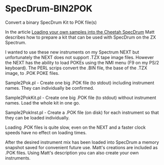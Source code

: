 # SpecDrum-BIN2POK
Convert a binary SpecDrum Kit to POK file(s)

In the article [Loading your own samples into the Cheetah SpecDrum](https://m-harrison.org/loading-your-own-samples-into-the-cheetah-specdrum/) Matt describes how to prepare a kit that can be used with SpecDrum on the ZX Spectrum.

I wanted to use these new instruments on my Spectrum NEXT but unfortunately the NEXT does not support .TZX tape image files. However the NEXT has the ability to load POKEs using the NMI menu (F9 on my PS/2 keyboard). The PERL scrips convert the .BIN file, the base of the .TZX image, to .POK POKE files.

Sample2Pok.pl - Create one big .POK file (to stdout) including instrument names. They can individually be confirmed.

Sample2PokKit.pl  - Create one big .POK file (to stdout) without instrument names. Load the whole kit in one go.

Sample2PokInst.pl - Create a .POK file (on disk) for each instrument so that they can be loaded individually.

Loading .POK files is quite slow, even on the NEXT and a faster clock speeds have no effect on loading times. 

After the desired instrument mix has been loaded into SpecDrum a memory snapshot saved for convenient future use.
Matt's creations are included as .POK files. Using Matt's description you can also create your own instruments.
